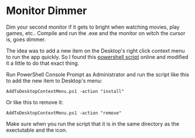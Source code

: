 # Monitor Dimmer


Dim your second monitor if it gets to bright when watching movies, play games, etc.. Compile and run the .exe and the monitor on witch the cursor is, goes dimmer.

The idea was to add a new item on the Desktop's right click context menu to run the app quickly. So I found this [powershell script](https://gallery.technet.microsoft.com/scriptcenter/Script-to-add-an-item-to-f523f1f3) online and modified it a little to do that exact thing.


Run PowerShell Console Prompt as Administrator and run the script like this to add the new item to Desktop's menu:

```
AddToDesktopContextMenu.ps1 -action "install" 
```

Or like this to remove it:

```
AddToDesktopContextMenu.ps1 -action "remove" 
```

Make sure when you run the script that it is in the same directory as the exectutable and the icon.